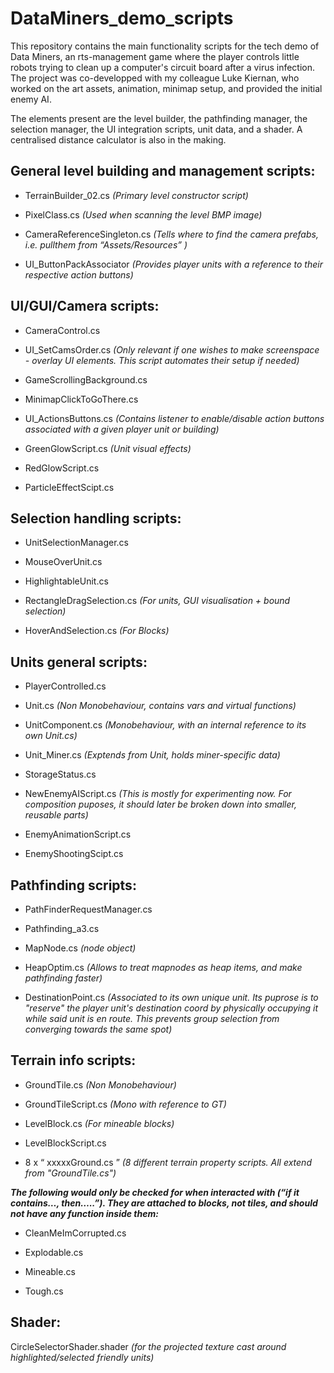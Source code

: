 # DataMiners_demo_scripts
This repository contains the main functionality scripts for the tech demo of Data Miners, an rts-management game where the player controls little robots trying to clean up a computer's circuit board after a virus infection. The project was co-developped with my colleague Luke Kiernan, who worked on the art assets, animation, minimap setup, and provided the initial enemy AI.

The elements present are the level builder, the pathfinding manager, the selection manager, the UI integration scripts, unit data, and a shader. A centralised distance calculator is also in the making.

## General level building and management scripts:
* TerrainBuilder_02.cs *(Primary level constructor script)*

* PixelClass.cs *(Used when scanning the level BMP image)*

* CameraReferenceSingleton.cs *(Tells where to find the camera prefabs, i.e. pullthem from “Assets/Resources” )*

* UI_ButtonPackAssociator *(Provides player units with a reference to their respective action buttons)*

## UI/GUI/Camera scripts:
* CameraControl.cs

* UI_SetCamsOrder.cs *(Only relevant if one wishes to make screenspace - overlay UI elements. This script automates their setup if needed)*

* GameScrollingBackground.cs

* MinimapClickToGoThere.cs

* UI_ActionsButtons.cs *(Contains listener to enable/disable action buttons associated with a given player unit or building)*

* GreenGlowScript.cs *(Unit visual effects)*

* RedGlowScript.cs

* ParticleEffectScipt.cs

## Selection handling scripts:
* UnitSelectionManager.cs

* MouseOverUnit.cs

* HighlightableUnit.cs

* RectangleDragSelection.cs *(For units, GUI visualisation + bound selection)*

* HoverAndSelection.cs *(For Blocks)*

## Units general scripts:
* PlayerControlled.cs

* Unit.cs *(Non Monobehaviour, contains vars and virtual functions)*

* UnitComponent.cs *(Monobehaviour, with an internal reference to its own Unit.cs)*

* Unit_Miner.cs *(Exptends from Unit, holds miner-specific data)*

* StorageStatus.cs

* NewEnemyAIScript.cs *(This is mostly for experimenting now. For composition puposes, it should later be broken down into smaller, reusable parts)*

* EnemyAnimationScript.cs

* EnemyShootingScipt.cs
## Pathfinding scripts:
* PathFinderRequestManager.cs

* Pathfinding_a3.cs

* MapNode.cs *(node object)*

* HeapOptim.cs *(Allows to treat mapnodes as heap items, and make pathfinding faster)*

* DestinationPoint.cs *(Associated to its own unique unit. Its puprose is to "reserve" the player unit's destination coord by physically occupying it while said unit is en route. This prevents group selection from converging towards the same spot)*
## Terrain info scripts:
* GroundTile.cs *(Non Monobehaviour)*

* GroundTileScript.cs *(Mono with reference to GT)*

* LevelBlock.cs *(For mineable blocks)*

* LevelBlockScript.cs

* 8 x “ xxxxxGround.cs ” *(8 different terrain property scripts. All extend from "GroundTile.cs")*

***The following would only be checked for when interacted with (“if it contains…, then…..”). They are attached to blocks, not tiles, and should not have any function inside them:***

* CleanMeImCorrupted.cs

* Explodable.cs

* Mineable.cs

* Tough.cs

## Shader:
CircleSelectorShader.shader *(for the projected texture cast around highlighted/selected friendly units)*
